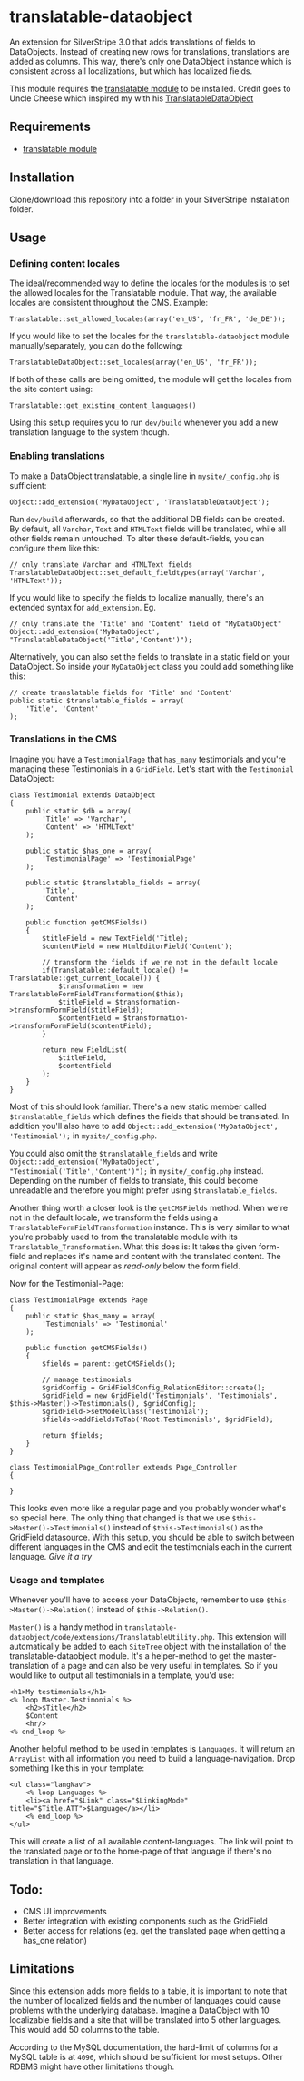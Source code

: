 translatable-dataobject
============

An extension for SilverStripe 3.0 that adds translations of fields to DataObjects.
Instead of creating new rows for translations, translations are added as columns. This way, there's only one
DataObject instance which is consistent across all localizations, but which has localized fields.

This module requires the [translatable module](https://github.com/silverstripe/silverstripe-translatable) to be installed.
Credit goes to Uncle Cheese which inspired my with his [TranslatableDataObject](http://www.leftandmain.com/silverstripe-tips/2012/04/03/translatabledataobject-insanely-simple-translation/)


Requirements
------------

 - [translatable module](https://github.com/silverstripe/silverstripe-translatable)


Installation
------------

Clone/download this repository into a folder in your SilverStripe installation folder.


Usage
------------

### Defining content locales

The ideal/recommended way to define the locales for the modules is to set the allowed locales for the Translatable module.
That way, the available locales are consistent throughout the CMS.
Example:

    Translatable::set_allowed_locales(array('en_US', 'fr_FR', 'de_DE'));

If you would like to set the locales for the `translatable-dataobject` module manually/separately, you can do the following:

    TranslatableDataObject::set_locales(array('en_US', 'fr_FR'));

If both of these calls are being omitted, the module will get the locales from the site content using:

    Translatable::get_existing_content_languages()

Using this setup requires you to run `dev/build` whenever you add a new translation language to the system though.

### Enabling translations

To make a DataObject translatable, a single line in `mysite/_config.php` is sufficient:

    Object::add_extension('MyDataObject', 'TranslatableDataObject');

Run `dev/build` afterwards, so that the additional DB fields can be created.
By default, all `Varchar`, `Text` and `HTMLText` fields will be translated, while all other fields remain untouched.
To alter these default-fields, you can configure them like this:

    // only translate Varchar and HTMLText fields
    TranslatableDataObject::set_default_fieldtypes(array('Varchar', 'HTMLText'));

If you would like to specify the fields to localize manually, there's an extended syntax for `add_extension`. Eg.

    // only translate the 'Title' and 'Content' field of "MyDataObject"
    Object::add_extension('MyDataObject', "TranslatableDataObject('Title','Content')");

Alternatively, you can also set the fields to translate in a static field on your DataObject. So inside your `MyDataObject` 
class you could add something like this:

    // create translatable fields for 'Title' and 'Content'
    public static $translatable_fields = array(
        'Title', 'Content'
    );

### Translations in the CMS

Imagine you have a `TestimonialPage` that `has_many` testimonials and you're managing these Testimonials in a `GridField`.
Let's start with the `Testimonial` DataObject:

    class Testimonial extends DataObject
    {
        public static $db = array(
            'Title' => 'Varchar',
            'Content' => 'HTMLText'
        );

        public static $has_one = array(
            'TestimonialPage' => 'TestimonialPage'
        );

        public static $translatable_fields = array(
            'Title',
            'Content'
        );

        public function getCMSFields()
        {
            $titleField = new TextField('Title);
            $contentField = new HtmlEditorField('Content');
    
            // transform the fields if we're not in the default locale
            if(Translatable::default_locale() != Translatable::get_current_locale()) {
                $transformation = new TranslatableFormFieldTransformation($this);
                $titleField = $transformation->transformFormField($titleField);
                $contentField = $transformation->transformFormField($contentField);
            }
    
            return new FieldList(
                $titleField,
                $contentField
            );
        }
    }

Most of this should look familiar. There's a new static member called `$translatable_fields` which defines the fields that should be translated. In addition you'll also have to add `Object::add_extension('MyDataObject', 'Testimonial');` in `mysite/_config.php`. 

You could also omit the `$translatable_fields` and write `Object::add_extension('MyDataObject', "Testimonial('Title','Content')");` in `mysite/_config.php` instead. Depending on the number of fields to translate, this could become unreadable and therefore you might prefer using `$translatable_fields`.

Another thing worth a closer look is the `getCMSFields` method. When we're not in the default locale, we transform the fields using a `TranslatableFormFieldTransformation` instance. This is very similar to what you're probably used to from the translatable module with its `Translatable_Transformation`. What this does is: It takes the given form-field and replaces it's name and content with the translated content. The original content will appear as *read-only* below the form field.

Now for the Testimonial-Page:

    class TestimonialPage extends Page
    {
        public static $has_many = array(
            'Testimonials' => 'Testimonial' 
        );
    
        public function getCMSFields()
        {
            $fields = parent::getCMSFields();
        
            // manage testimonials
            $gridConfig = GridFieldConfig_RelationEditor::create();
            $gridField = new GridField('Testimonials', 'Testimonials', $this->Master()->Testimonials(), $gridConfig);
            $gridField->setModelClass('Testimonial');
            $fields->addFieldsToTab('Root.Testimonials', $gridField);
        
            return $fields;
        }
    }

    class TestimonialPage_Controller extends Page_Controller
    {

    }
    
This looks even more like a regular page and you probably wonder what's so special here. The only thing that changed is that we use `$this->Master()->Testimonials()` instead of `$this->Testimonials()` as the GridField datasource. With this setup, you should be able to switch between different languages in the CMS and edit the testimonials each in the current language. *Give it a try*

### Usage and templates

Whenever you'll have to access your DataObjects, remember to use `$this->Master()->Relation()` instead of `$this->Relation()`.

`Master()` is a handy method in `translatable-dataobject/code/extensions/TranslatableUtility.php`. This extension will automatically be added to each `SiteTree` object with the installation of the translatable-dataobject module. It's a helper-method to get the master-translation of a page and can also be very useful in templates. So if you would like to output all testimonials in a template, you'd use:

    <h1>My testimonials</h1>
    <% loop Master.Testimonials %>
        <h2>$Title</h2>
        $Content
        <hr/>
    <% end_loop %>
    
Another helpful method to be used in templates is `Languages`. It will return an `ArrayList` with all information you need to build a language-navigation. Drop something like this in your template:

    <ul class="langNav">
        <% loop Languages %>
        <li><a href="$Link" class="$LinkingMode" title="$Title.ATT">$Language</a></li>
        <% end_loop %>
    </ul>
    
This will create a list of all available content-languages. The link will point to the translated page or to the home-page of that language if there's no translation in that language.

Todo:
------------

 - CMS UI improvements
 - Better integration with existing components such as the GridField
 - Better access for relations (eg. get the translated page when getting a has_one relation)

Limitations
------------

Since this extension adds more fields to a table, it is important to note that the number of localized fields and
the number of languages could cause problems with the underlying database. Imagine a DataObject with 10 localizable fields
and a site that will be translated into 5 other languages. This would add 50 columns to the table.

According to the MySQL documentation, the hard-limit of columns for a MySQL table is at `4096`, which should be sufficient 
for most setups. Other RDBMS might have other limitations though.